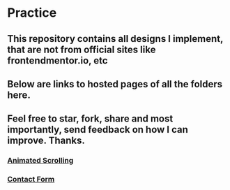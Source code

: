 # Practice
## This repository contains all designs I implement, that are not from official sites like frontendmentor.io, etc
## Below are links to hosted pages of all the folders here.
## Feel free to star, fork, share and most importantly, send feedback on how I can improve. Thanks.
### [Animated Scrolling][1]
### [Contact Form][2]

[1]: https://
[2]: https://adevcalledbravo.github.io/Practice/Contact%20form/index.html

